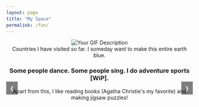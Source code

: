 ```yaml
---
layout: page
title: "My Space"
permalink: /fun/
---
```


[//]: # (<center>)

[//]: # (  <img src="/files/myVisitedPlaces.gif" alt="" )

[//]: # (width="50%">)

[//]: # (</center>)

<center>
  <img src="/files/myVisitedPlaces.gif" alt="Your GIF Description" width="50%">
</center>
<center>
    Countries I have visited so far. I someday want to make this entire earth blue.
</center>

<center>
    <h3 class="carousel-heading">Some people dance. Some people sing. I do adventure sports [WiP].</h3>
</center>

<div class="carousel">
  <div class="carousel-inner">
    <div class="carousel-item">
      <img src="/files/bungee-jumping.gif" alt="Your GIF Description">
      <p class="carousel-caption">190 ft bungee jumping at world's highest bungee jumping site.</p>
    </div>
    <div class="carousel-item">
      <img src="/files/hampta-pass.jpg" alt="Image 1">
      <p class="carousel-caption">Hampta pass top@14k feet. Took 3 days to reach.</p>
    </div>
    <div class="carousel-item">
      <img src="/files/tip2tip.png" alt="Image 2">
      <p class="carousel-caption">Tip-to-tip across Manhattan: 14 miles (26 km) in one epic walk!</p>
    </div>
  </div>
  <button class="carousel-control prev" onclick="moveCarousel(-1)">&#10094;</button>
  <button class="carousel-control next" onclick="moveCarousel(1)">&#10095;</button>
</div>

<script>
let currentSlide = 0;
const slides = document.querySelectorAll('.carousel-item');

function moveCarousel(n) {
  currentSlide += n;
  if (currentSlide >= slides.length) {currentSlide = 0}
  if (currentSlide < 0) {currentSlide = slides.length - 1}
  slides.forEach(slide => slide.style.display = "none");
  slides[currentSlide].style.display = "block";
}

moveCarousel(0);
</script>

<style>
.carousel {
  position: relative;
  max-width: 600px;
  margin: auto;
}
.carousel-item {
  display: none;
}
.carousel-item img {
  width: 100%;
  height: 400px; /* Fixed height */
  object-fit: cover;
  object-position: center;
}
.carousel-caption {
  text-align: center;
  margin-top: 10px;
}
.carousel-control {
  position: absolute;
  top: 50%;
  transform: translateY(-50%);
  background: rgba(0,0,0,0.5);
  color: white;
  border: none;
  padding: 10px;
  cursor: pointer;
}
.prev {left: 0;}
.next {right: 0;}
</style>

<center>
Apart from this, I like reading books (Agatha Christie's my favorite) and making jigsaw puzzles!
</center>
